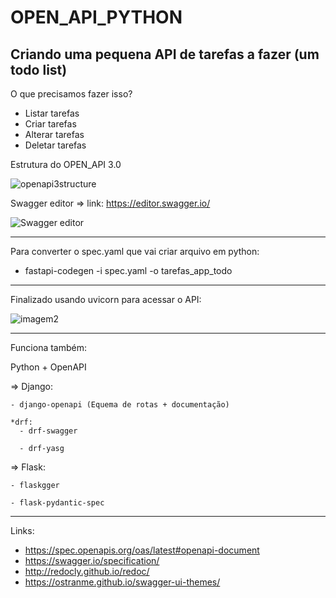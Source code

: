# OPEN_API_PYTHON


## Criando uma pequena API de tarefas a fazer (um todo list)


O que precisamos fazer isso?

- Listar tarefas
- Criar tarefas
- Alterar tarefas
- Deletar tarefas

Estrutura do OPEN_API 3.0

![openapi3structure](https://user-images.githubusercontent.com/43301551/204619060-22af658a-b7c0-4384-95e2-a4288369b4d9.png)


Swagger editor => link: https://editor.swagger.io/

![Swagger editor](https://user-images.githubusercontent.com/43301551/204618563-2229a4eb-27a0-44a4-93c8-532af17a1ef6.jpg)


-----------------------------------------------------------------
Para converter o spec.yaml que vai criar arquivo em python:

   - fastapi-codegen -i spec.yaml -o tarefas_app_todo 

-----------------------------------------------------------------

Finalizado usando uvicorn para acessar o API:

![imagem2](https://user-images.githubusercontent.com/43301551/204619505-b6b22e69-dade-4f77-b14d-fd2671cd69f3.jpg)

-------------------------------------------------------------
Funciona também:

Python + OpenAPI

=> Django:

	- django-openapi (Equema de rotas + documentação)
  	
	*drf:
	  - drf-swagger
    
	  - drf-yasg

=> Flask:

	- flaskgger
  
	- flask-pydantic-spec


-------------------------------------------------------------
Links:

- https://spec.openapis.org/oas/latest#openapi-document
- https://swagger.io/specification/
- http://redocly.github.io/redoc/
- https://ostranme.github.io/swagger-ui-themes/



